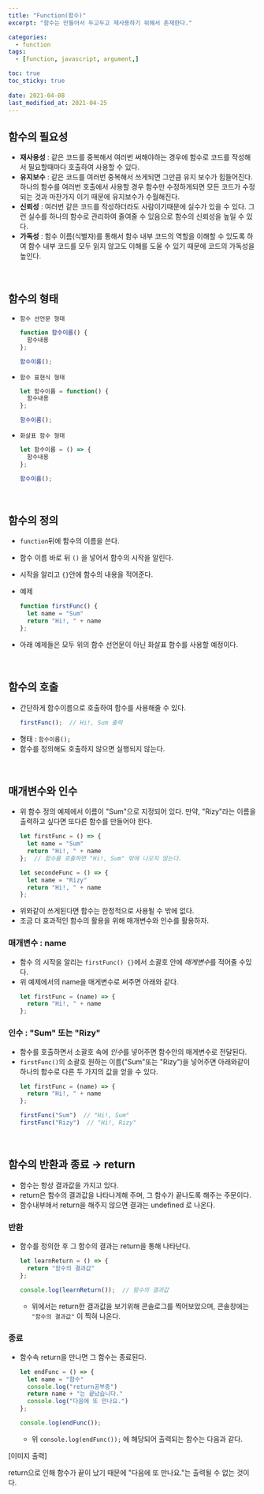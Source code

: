 ```yaml
---
title: "Function(함수)"
excerpt: "함수는 만들어서 두고두고 재사용하기 위해서 존재한다."

categories:
  - function
tags:
  - [function, javascript, argument,]

toc: true
toc_sticky: true
 
date: 2021-04-08
last_modified_at: 2021-04-25
---
```



##  함수의 필요성

  - **재사용성** : 같은 코드를 중복해서 여러번 써해야하는 경우에 함수로 코드를 작성해서 필요할때마다 호출하여 사용할 수 있다.
  - **유지보수** : 같은 코드를 여러번 중복해서 쓰게되면 그만큼 유지 보수가 힘들어진다. 하나의 함수를 여러번 호출에서 사용할 경우 함수만 수정하게되면 모든 코드가 수정되는 것과 마찬가지 이기 때문에 유지보수가 수월해진다.
  - **신뢰성** : 여러번 같은 코드를 작성하더라도 사람이기때문에 실수가 있을 수 있다. 그런 실수를 하나의 함수로 관리하여 줄여줄 수 있음으로 함수의 신뢰성을 높일 수 있다.
  - **가독성** : 함수 이름(식별자)를 통해서 함수 내부 코드의 역할을 이해할 수 있도록 하여 함수 내부 코드를 모두 읽지 않고도 이해를 도울 수 있기 때문에 코드의 가독성을 높인다.

<br>

## 함수의 형태


  - `함수 선언문 형태`
    ```jsx
    function 함수이름() {
      함수내용
    };
    
    함수이름();
    ```
    
  - `함수 표현식 형태`
    ```jsx
    let 함수이름 = function() {
      함수내용
    };
    
    함수이름();
    ```
    
  - `화살표 함수 형태`
    ```jsx
    let 함수이름 = () => {
      함수내용
    };
    
    함수이름();
    ```
<br>

## 함수의 정의
  - `function`뒤에 함수의 이름을 쓴다.
  - 함수 이름 바로 뒤 `()` 을 넣어서 함수의 시작을 알린다.
  - 시작을 알리고 `{}`안에 함수의 내용을 적어준다.

  - 예제
    ```jsx
    function firstFunc() {
      let name = "Sum"
      return "Hi!, " + name
    };
    ```
  - 아래 예제들은 모두 위의 함수 선언문이 아닌 화살표 함수를 사용할 예정이다.

<br>

## 함수의 호출

  - 간단하게 함수이름으로 호출하여 함수를 사용해줄 수 있다.
    ```jsx
    firstFunc();  // Hi!, Sum 출력
    ```
  - 형태 : `함수이름();`
  - 함수를 정의해도 호출하지 않으면 실행되지 않는다.
  <br>

## 매개변수와 인수


  - 위 함수 정의 예제에서 이름이 "Sum"으로 지정되어 있다. 만약, "Rizy"라는 이름을 출력하고 싶다면 또다른 함수를 만들어야 한다.
    ```jsx
    let firstFunc = () => {
      let name = "Sum"
      return "Hi!, " + name
    };  // 함수를 호출하면 "Hi!, Sum" 밖에 나오지 않는다.
    
    let secondeFunc = () => {
      let name = "Rizy"
      return "Hi!, " + name
    };
    ```
  - 위와같이 쓰게된다면 함수는 한정적으로 사용될 수 밖에 없다.
  - 조금 더 효과적인 함수의 활용을 위해 매개변수와 인수를 활용하자.

### 매개변수 : name

  - 함수 의 시작을 알리는 `firstFunc() {}`에서 소괄호 안에 *매게변수*를 적어줄 수있다.
  - 위 예제에서의 name을 매게변수로 써주면 아래와 같다.
    ```jsx
    let firstFunc = (name) => {
      return "Hi!, " + name
    };
    ```


### 인수 : "Sum" 또는 "Rizy"

  - 함수를 호출하면서 소괄호 속에 *인수*를 넣어주면 함수안의 매게변수로 전달된다.
  - `firstFunc()`의 소괄호 원하는 이름("Sum"또는 "Rizy")을 넣어주면 아래와같이 하나의 함수로 다른 두 가지의 값을 얻을 수 있다.
    ```jsx
    let firstFunc = (name) => {
      return "Hi!, " + name
    };

    firstFunc("Sum")  // "Hi!, Sum"
    firstFunc("Rizy")  // "Hi!, Rizy"
    ```
    <br>

## 함수의 반환과 종료 → return

  - 함수는 항상 결과값을 가지고 있다.
  - return은 함수의 결과값을 나타나게해 주며, 그 함수가 끝나도록 해주는 주문이다. 
  - 함수내부애서 return을 해주지 않으면 결과는 undefined 로 나온다.

### 반환

  - 함수를 정의한 후 그 함수의 결과는 return을 통해 나타난다.
    ```jsx
    let learnReturn = () => {
      return "함수의 결과값"
    };

    console.log(learnReturn());  // 함수의 결과값
    ```
    - 위에서는 return한 결과값을 보기위해 콘솔로그를 찍어보았으며, 콘솔창에는 `"함수의 결과값"` 이 찍혀 나온다.

### 종료

  - 함수속 return을 만나면 그 함수는 종료된다.
    ```jsx
    let endFunc = () => {
      let name = "함수"
      console.log("return공부중")
      return name + "는 끝났습니다."
      console.log("다음에 또 만나요.")
    };

    console.log(endFunc());
    ```
    - 위 `console.log(endFunc());` 에 해당되어 출력되는 함수는 다음과 같다. 

[이미지 출력]
<!-- ![https://s3-us-west-2.amazonaws.com/secure.notion-static.com/69c89b7a-34ed-4b76-b532-dad624cd1dd3/Untitled.png](https://s3-us-west-2.amazonaws.com/secure.notion-static.com/69c89b7a-34ed-4b76-b532-dad624cd1dd3/Untitled.png) -->

return으로 인해 함수가 끝이 났기 때문에 "다음에 또 만나요."는 출력될 수 없는 것이다.